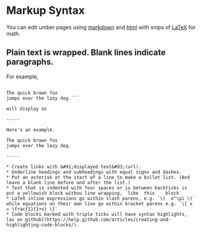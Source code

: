Markup Syntax
=============

You can edit umber pages using [markdown](https://github.com/adam-p/markdown-here/wiki/Markdown-Cheatsheet) and [html](https://en.wikipedia.org/wiki/HTML) with snips of [LaTeX](https://en.wikipedia.org/wiki/LaTeX) for math.

Plain text is wrapped. Blank lines indicate paragraphs.
-------------------------------------------------------

For example,

```Here's an example.

The quick brown fox
jumps over the lazy dog.```

will display as

-----

Here's an example.

The quick brown fox
jumps over the lazy dog.

-----

* Create links with &#91;displayed text&#93;(url).
* Underline headings and subheadings with equal signs and dashes.
* Put an asterisk at the start of a line to make a bullet list. (And leave a blank line before and after the list.)
* Text that is indented with four spaces or is between backticks is put a yellowish block withou line wrapping, `like  this    block`
* LaTeX inline expressions go within slash parens, e.g. `\(  e^\pi \)` while equations on their own line go within bracket parens e.g. `\[ x = \frac{1}{1+x} \]`
* Code blocks marked with triple ticks will have syntax highlights, [as on github](https://help.github.com/articles/creating-and-highlighting-code-blocks/).






